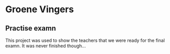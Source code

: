 # Groene Vingers
## Practise examn

This project was used to show the teachers that we were ready for the final examn. It was never finished though...

